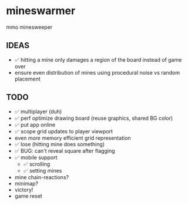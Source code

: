 # mineswarmer

mmo minesweeper

## IDEAS

- ✅ hitting a mine only damages a region of the board instead of game over
- ensure even distribution of mines using procedural noise vs random placement

## TODO

- ✅ multiplayer (duh)
- ✅ perf optimize drawing board (reuse graphics, shared BG color)
- ✅ put app online
- ✅ scope grid updates to player viewport
- even _more_ memory efficient grid representation
- ✅ lose (hitting mine does something)
- ✅ BUG: can't reveal square after flagging
- ✅ mobile support
  - ✅ scrolling
  - ✅ setting mines
- mine chain-reactions?
- minimap?
- victory!
- game reset
